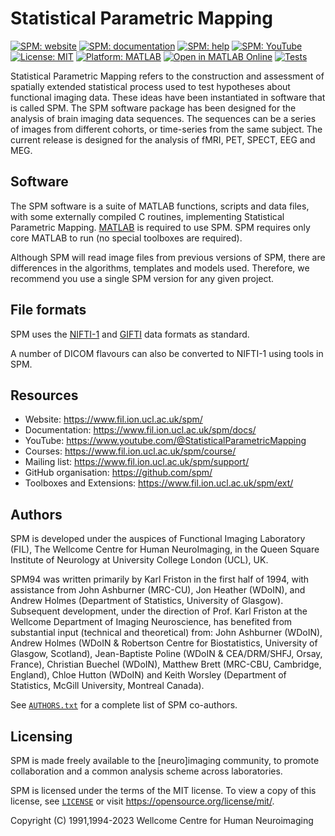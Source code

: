 # Statistical Parametric Mapping

[![SPM: website](https://img.shields.io/badge/SPM-website-plum.svg)](https://www.fil.ion.ucl.ac.uk/spm/)
[![SPM: documentation](https://img.shields.io/badge/SPM-documentation-plum.svg)](https://www.fil.ion.ucl.ac.uk/spm/docs/)
[![SPM: help](https://img.shields.io/badge/SPM-help-plum.svg)](https://www.jiscmail.ac.uk/cgi-bin/webadmin?A0=SPM)
[![SPM: YouTube](https://img.shields.io/badge/SPM-YouTube-plum.svg)](https://www.youtube.com/@StatisticalParametricMapping)
[![License: MIT](https://img.shields.io/badge/license-MIT-blue.svg)](https://opensource.org/license/mit/)
[![Platform: MATLAB](https://img.shields.io/badge/MATLAB-orange.svg?style=plastic)](https://www.mathworks.com)
[![Open in MATLAB Online](https://www.mathworks.com/images/responsive/global/open-in-matlab-online.svg)](https://matlab.mathworks.com/open/github/v1?repo=spm/spm)
[![Tests](https://github.com/spm/spm/actions/workflows/matlab.yml/badge.svg)](https://github.com/spm/spm/actions/workflows/matlab.yml)
 
Statistical Parametric Mapping refers to the construction and assessment
of spatially extended statistical process used to test hypotheses about
functional imaging data. These ideas have been instantiated in software
that is called SPM.  The SPM software package has been designed for the
analysis of brain imaging data sequences.  The sequences can be a series
of images from different cohorts, or time-series from the same subject.
The current release is designed for the analysis of fMRI, PET, SPECT, EEG
and MEG.

## Software

The SPM software is a suite of MATLAB functions, scripts and data files,
with some externally compiled C routines, implementing Statistical
Parametric Mapping.  [MATLAB](https://www.mathworks.com/products/matlab.html)
is required to use SPM.  SPM requires only core MATLAB to run (no special
toolboxes are required).

Although SPM will read image files from previous versions of SPM, there
are differences in the algorithms, templates and models used.  Therefore,
we recommend you use a single SPM version for any given project.

## File formats

SPM uses the [NIFTI-1](https://nifti.nimh.nih.gov/) and
[GIFTI](https://www.nitrc.org/projects/gifti/) data formats as standard.

A number of DICOM flavours can also be converted to NIFTI-1 using tools
in SPM.

## Resources

* Website: https://www.fil.ion.ucl.ac.uk/spm/
* Documentation: https://www.fil.ion.ucl.ac.uk/spm/docs/
* YouTube: https://www.youtube.com/@StatisticalParametricMapping
* Courses: https://www.fil.ion.ucl.ac.uk/spm/course/
* Mailing list: https://www.fil.ion.ucl.ac.uk/spm/support/
* GitHub organisation: https://github.com/spm/
* Toolboxes and Extensions: https://www.fil.ion.ucl.ac.uk/spm/ext/

## Authors

SPM is developed under the auspices of Functional Imaging Laboratory
(FIL), The Wellcome Centre for Human NeuroImaging, in the Queen Square
Institute of Neurology at University College London (UCL), UK.

SPM94 was written primarily by Karl Friston in the first half of 1994,
with assistance from John Ashburner (MRC-CU), Jon Heather (WDoIN), and
Andrew Holmes (Department of Statistics, University of Glasgow).
Subsequent development, under the direction of Prof. Karl Friston at the
Wellcome Department of Imaging Neuroscience, has benefited from
substantial input (technical and theoretical) from: John Ashburner
(WDoIN), Andrew Holmes (WDoIN & Robertson Centre for Biostatistics,
University of Glasgow, Scotland), Jean-Baptiste Poline (WDoIN &
CEA/DRM/SHFJ, Orsay, France), Christian Buechel (WDoIN), Matthew Brett
(MRC-CBU, Cambridge, England), Chloe Hutton (WDoIN) and Keith Worsley
(Department of Statistics, McGill University, Montreal Canada).

See [`AUTHORS.txt`](AUTHORS.txt) for a complete list of SPM co-authors.

## Licensing

SPM is made freely available to the [neuro]imaging community, to promote
collaboration and a common analysis scheme across laboratories.

SPM is licensed under the terms of the MIT license. To view a copy of
this license, see [`LICENSE`](LICENSE) or visit
https://opensource.org/license/mit/.

Copyright (C) 1991,1994-2023 Wellcome Centre for Human Neuroimaging
